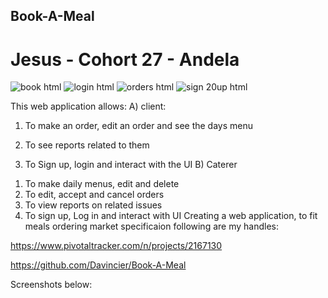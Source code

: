 ## Book-A-Meal

# Jesus - Cohort 27 - Andela


![book html](https://user-images.githubusercontent.com/16098573/39238333-9eed13f2-4886-11e8-9623-4c39238aebff.png)
![login html](https://user-images.githubusercontent.com/16098573/39238335-9f39008c-4886-11e8-852e-520b55e647ae.png)
![orders html](https://user-images.githubusercontent.com/16098573/39238337-9f798382-4886-11e8-8c8f-df9344d2cce1.png)
![sign 20up html](https://user-images.githubusercontent.com/16098573/39238338-9fb79b54-4886-11e8-9d82-17dfd7792d06.png)

 
This web application allows:
A) client: 
 1. To make an order, edit an order and see the days menu

 2. To  see reports related to them
 3. To Sign up, login and interact with the UI
B) Caterer
 1) To make daily menus, edit and delete
 2) To edit, accept and cancel orders
 3) To view reports on related issues
 4) To sign up, Log in and interact with UI
Creating a web application, to fit meals ordering market specificaion
following are my handles:

https://www.pivotaltracker.com/n/projects/2167130

https://github.com/Davincier/Book-A-Meal

Screenshots below:
